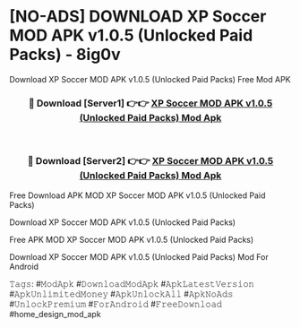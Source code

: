 # [NO-ADS] DOWNLOAD XP Soccer MOD APK v1.0.5 (Unlocked Paid Packs) - 8ig0v
Download XP Soccer MOD APK v1.0.5 (Unlocked Paid Packs) Free Mod APK

<div align="center">
<h3>🔴 Download [Server1] 👉👉 <a href="https://apk-comot.site?title=XP_Soccer_MOD_APK_v1.0.5_(Unlocked_Paid_Packs)">XP Soccer MOD APK v1.0.5 (Unlocked Paid Packs) Mod Apk</a></h3><br>

<h3>🔴 Download [Server2] 👉👉 <a href="https://apk-comot.site?title=XP_Soccer_MOD_APK_v1.0.5_(Unlocked_Paid_Packs)">XP Soccer MOD APK v1.0.5 (Unlocked Paid Packs) Mod Apk</a></h3>
</div>


Free Download APK MOD XP Soccer MOD APK v1.0.5 (Unlocked Paid Packs)

Download XP Soccer MOD APK v1.0.5 (Unlocked Paid Packs) 

Free APK MOD XP Soccer MOD APK v1.0.5 (Unlocked Paid Packs) 

Download XP Soccer MOD APK v1.0.5 (Unlocked Paid Packs) Mod For Android

𝚃𝚊𝚐𝚜: #𝙼𝚘𝚍𝙰𝚙𝚔 #𝙳𝚘𝚠𝚗𝚕𝚘𝚊𝚍𝙼𝚘𝚍𝙰𝚙𝚔 #𝙰𝚙𝚔𝙻𝚊𝚝𝚎𝚜𝚝𝚅𝚎𝚛𝚜𝚒𝚘𝚗 #𝙰𝚙𝚔𝚄𝚗𝚕𝚒𝚖𝚒𝚝𝚎𝚍𝙼𝚘𝚗𝚎𝚢 #𝙰𝚙𝚔𝚄𝚗𝚕𝚘𝚌𝚔𝙰𝚕𝚕 #𝙰𝚙𝚔𝙽𝚘𝙰𝚍𝚜 #𝚄𝚗𝚕𝚘𝚌𝚔𝙿𝚛𝚎𝚖𝚒𝚞𝚖 #𝙵𝚘𝚛𝙰𝚗𝚍𝚛𝚘𝚒𝚍 #𝙵𝚛𝚎𝚎𝙳𝚘𝚠𝚗𝚕𝚘𝚊𝚍 #home_design_mod_apk